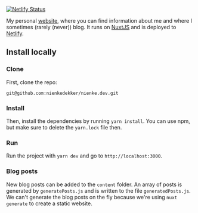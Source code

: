 [![Netlify Status](https://api.netlify.com/api/v1/badges/934c1057-a24e-4d91-8290-f18aaf0f8012/deploy-status)](https://app.netlify.com/sites/nienkedekker-com/deploys)

My personal [website](https://www.nienke.dev), where you can find information about me and where I sometimes (rarely (never)) blog. It runs on [NuxtJS](https://nuxtjs.org) and is deployed to [Netlify](https://www.netlify.com). 

## Install locally
### Clone
First, clone the repo: 
```
git@github.com:nienkedekker/nienke.dev.git
```

### Install
Then, install the dependencies by running `yarn install`. You can use npm, but make sure to delete the `yarn.lock` file then.

### Run
Run the project with `yarn dev` and go to `http://localhost:3000`.

### Blog posts
New blog posts can be added to the `content` folder. An array of posts is generated by `generatePosts.js` and is written to the file `generatedPosts.js`. We can't generate the blog posts on the fly because we're using `nuxt generate` to create a static website.

